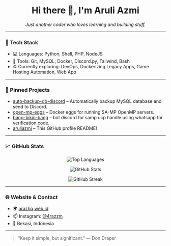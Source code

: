 <h1 align="center">Hi there 👋, I'm Aruli Azmi</h1>
<p align="center">
  <i>Just another coder who loves learning and building stuff.</i>
</p>

---

### 🔧 Tech Stack
- 💻 Languages: Python, Shell, PHP, NodeJS
- 🔗 Tools: Git, MySQL, Docker, Discord.py, Tailwind, Bash
- ⚙️ Currently exploring: DevOps, Dockerizing Legacy Apps, Game Hosting Automation, Web App

---

### 📌 Pinned Projects
- [auto-backup-db-discord](https://github.com/aruliazmi/auto-backup-db-discord) – Automatically backup MySQL database and send to Discord.
- [open-mp-eggs](https://github.com/aruliazmi/open-mp-eggs) – Docker eggs for running SA-MP OpenMP servers.
- [bang-bikin-bang]([https://github.com/aruliazmi/open-mp-eggs](https://github.com/aruliazmi/bang-bikin-bang)) – bot discord for samp ucp handle using whatsapp for verification code.
- [aruliazmi](https://github.com/aruliazmi/aruliazmi) – This GitHub profile README!

---

### 📈 GitHub Stats

<p align="center">
  <img src="https://github-readme-stats.vercel.app/api/top-langs/?username=aruliazmi&layout=compact&theme=tokyonight&hide_title=true" alt="Top Languages" />
</p>

<p align="center">
  <img src="https://github-readme-stats.vercel.app/api?username=aruliazmi&show_icons=true&theme=tokyonight&hide_title=true" alt="GitHub Stats" />
</p>

<p align="center">
  <img src="https://github-readme-streak-stats.herokuapp.com/?user=aruliazmi&theme=tokyonight&hide_title=true" alt="GitHub Streak" />
</p>

---

### 🌐 Website & Contact
- 🌍 [arazhq.web.id](http://arazhq.web.id)
- 📫 Instagram: [@4razzm](https://instagram.com/4razzm)
- 📍 Bekasi, Indonesia

---

> “Keep it simple, but significant.” — Don Draper

